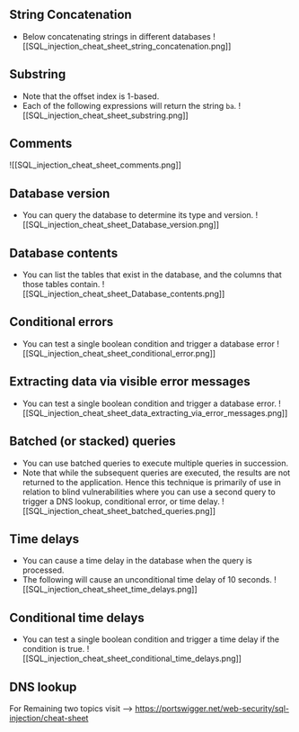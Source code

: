 ## String Concatenation
- Below concatenating strings in different databases
![[SQL_injection_cheat_sheet_string_concatenation.png]]

## Substring
- Note that the offset index is 1-based.
- Each of the following expressions will return the string `ba`.
![[SQL_injection_cheat_sheet_substring.png]]

## Comments
![[SQL_injection_cheat_sheet_comments.png]]

## Database version
- You can query the database to determine its type and version.
![[SQL_injection_cheat_sheet_Database_version.png]]

## Database contents
- You can list the tables that exist in the database, and the columns that those tables contain.
![[SQL_injection_cheat_sheet_Database_contents.png]]

## Conditional errors
- You can test a single boolean condition and trigger a database error
![[SQL_injection_cheat_sheet_conditional_error.png]]

## Extracting data via visible error messages
- You can test a single boolean condition and trigger a database error.
![[SQL_injection_cheat_sheet_data_extracting_via_error_messages.png]]

## Batched (or stacked) queries
- You can use batched queries to execute multiple queries in succession.
- Note that while the subsequent queries are executed, the results are not returned to the application. Hence this technique is primarily of use in relation to blind vulnerabilities where you can use a second query to trigger a DNS lookup, conditional error, or time delay.
![[SQL_injection_cheat_sheet_batched_queries.png]]

## Time delays
- You can cause a time delay in the database when the query is processed.
- The following will cause an unconditional time delay of 10 seconds.
![[SQL_injection_cheat_sheet_time_delays.png]]

## Conditional time delays
- You can test a single boolean condition and trigger a time delay if the condition is true.
![[SQL_injection_cheat_sheet_conditional_time_delays.png]]

## DNS lookup
For Remaining two topics visit --> https://portswigger.net/web-security/sql-injection/cheat-sheet